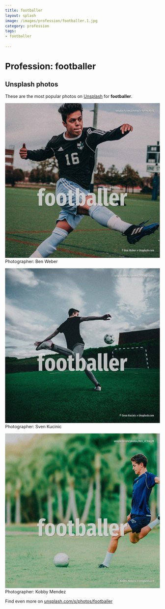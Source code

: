 ```yaml
---
title: footballer
layout: splash
image: /images/profession/footballer.1.jpg
category: profession
tags:
- footballer

---
```

# Profession: footballer

  

 
## Unsplash photos
These are the most popular photos on [Unsplash](https://unsplash.com) for **footballer**.
 
![footballer](/images/profession/footballer.1.jpg)
Photographer:  Ben Weber
 
![footballer](/images/profession/footballer.2.jpg)
Photographer:  Sven Kucinic
 
![footballer](/images/profession/footballer.3.jpg)
Photographer:  Kobby Mendez
 
Find even more on [unsplash.com/s/photos/footballer](https://unsplash.com/s/photos/footballer)
 
